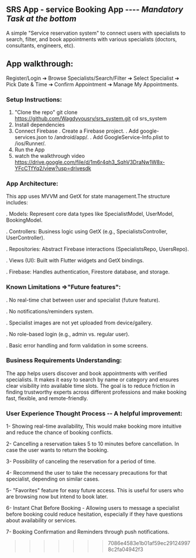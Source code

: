 ## SRS App - service Booking App       ----       *Mandatory Task at the bottom*
A simple "Service reservation system" to connect users with specialists to search, filter, and book appointments with various specialists (doctors, consultants, engineers, etc).

## App walkthrough: 

Register/Login ➔ Browse Specialists/Search/Filter ➔ Select Specialist ➔ Pick Date & Time ➔
 Confirm Appointment ➔ Manage My Appointments.

### Setup Instructions: 

1. "Clone the repo"
   git clone https://github.com/Wagdyyousry/srs_system.git
   cd srs_system
2. Install dependencies
3. Connect Firebase
  . Create a Firebase project.
  . Add google-services.json to /android/app/.
  . Add GoogleService-Info.plist to /ios/Runner/.
4. Run the App
5. watch the walkthrough video https://drive.google.com/file/d/1m6r4qh3_SqhV3DraNw1W8x-YFcCTfYq2/view?usp=drivesdk

### App Architecture: 

This app uses MVVM and GetX for state management.The structure includes:

. Models: Represent core data types like SpecialistModel, UserModel, BookingModel.

. Controllers: Business logic using GetX (e.g., SpecialistsController, UserController).

. Repositories: Abstract Firebase interactions (SpecialistsRepo, UsersRepo).

. Views (UI): Built with Flutter widgets and GetX bindings.

. Firebase: Handles authentication, Firestore database, and storage.

### Known Limitations =>"Future features":

. No real-time chat between user and specialist (future feature).

. No notifications/reminders system.

. Specialist images are not yet uploaded from device/gallery.

. No role-based login (e.g., admin vs. regular user).

. Basic error handling and form validation in some screens.

### Business Requirements Understanding: 

The app helps users discover and book appointments with verified specialists. It makes it easy to search by name or category and ensures clear visibility into available time slots. The goal is to reduce friction in finding trustworthy experts across different professions and make booking fast, flexible, and remote-friendly.  

### User Experience Thought Process -- A helpful improvement:

1- Showing real-time availability, This would make booking more intuitive and reduce the chance of booking conflicts.

2- Cancelling a reservation takes 5 to 10 minutes before cancellation. In case the user wants to return the booking.

3- Possibility of canceling the reservation for a period of time.

4- Recommend the user to take the necessary precautions for that specialist, depending on similar cases.

5- "Favorites" feature for easy future access. This is useful for users who are browsing now but intend to book later.

6- Instant Chat Before Booking - Allowing users to message a specialist before booking  could reduce 
   hesitation, especially if they have questions about availability or services.

7- Booking Confirmation and Reminders through push notifications.









>>>>>>> 7086e4583e1b01af59ec291249978c2fa04942f3
